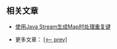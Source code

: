 ## 相关文章

+ [使用Java Stream生成Map时处理重复键](http://tu-yucheng.github.io/java-stream/2023/05/31/java-duplicate-keys-when-producing-map-using-stream.html)

- 更多文章： [[<-- prev]](../java-streams-collect/README.md)